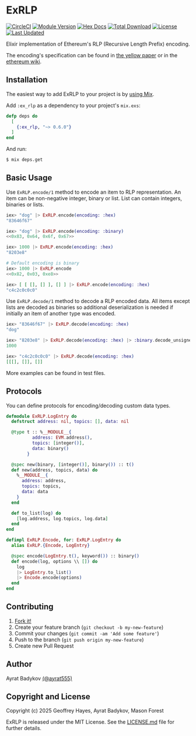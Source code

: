 # ExRLP

[![CircleCI](https://circleci.com/gh/mana-ethereum/ex_rlp.svg?style=svg)](https://circleci.com/gh/mana-ethereum/ex_rlp)
[![Module Version](https://img.shields.io/hexpm/v/ex_rlp.svg)](https://hex.pm/packages/ex_rlp)
[![Hex Docs](https://img.shields.io/badge/hex-docs-lightgreen.svg)](https://hexdocs.pm/ex_rlp/)
[![Total Download](https://img.shields.io/hexpm/dt/ex_rlp.svg)](https://hex.pm/packages/ex_rlp)
[![License](https://img.shields.io/hexpm/l/ex_rlp.svg)](https://github.com/mana-ethereum/ex_rlp/blob/master/LICENSE.md)
[![Last Updated](https://img.shields.io/github/last-commit/mana-ethereum/ex_rlp.svg)](https://github.com/mana-ethereum/ex_rlp/commits/master)

Elixir implementation of Ethereum's RLP (Recursive Length Prefix) encoding.

The encoding's specification can be found in [the yellow paper](http://yellowpaper.io/) or in the [ethereum wiki](https://github.com/ethereum/wiki/wiki/RLP).

## Installation

The easiest way to add ExRLP to your project is by [using Mix](http://elixir-lang.org/getting-started/mix-otp/introduction-to-mix.html).

Add `:ex_rlp` as a dependency to your project's `mix.exs`:

```elixir
defp deps do
  [
    {:ex_rlp, "~> 0.6.0"}
  ]
end
```

And run:

```bash
$ mix deps.get
```

## Basic Usage

Use `ExRLP.encode/1` method to encode an item to RLP representation. An item can be non-negative integer, binary or list. List can contain integers, binaries or lists.

```elixir
iex> "dog" |> ExRLP.encode(encoding: :hex)
"83646f67"

iex> "dog" |> ExRLP.encode(encoding: :binary)
<<0x83, 0x64, 0x6f, 0x67>>

iex> 1000 |> ExRLP.encode(encoding: :hex)
"8203e8"

# Default encoding is binary
iex> 1000 |> ExRLP.encode
<<0x82, 0x03, 0xe8>>

iex> [ [ [], [] ], [] ] |> ExRLP.encode(encoding: :hex)
"c4c2c0c0c0"
```

Use `ExRLP.decode/1` method to decode a RLP encoded data. All items except lists are decoded as binaries so additional deserialization is needed if initially an item of another type was encoded.


```elixir
iex> "83646f67" |> ExRLP.decode(encoding: :hex)
"dog"

iex> "8203e8" |> ExRLP.decode(encoding: :hex) |> :binary.decode_unsigned
1000

iex> "c4c2c0c0c0" |> ExRLP.decode(encoding: :hex)
[[[], []], []]
```

More examples can be found in test files.

## Protocols

You can define protocols for encoding/decoding custom data types.

```elixir
defmodule ExRLP.LogEntry do
  defstruct address: nil, topics: [], data: nil

  @type t :: %__MODULE__{
          address: EVM.address(),
          topics: [integer()],
          data: binary()
        }

  @spec new(binary, [integer()], binary()) :: t()
  def new(address, topics, data) do
    %__MODULE__{
      address: address,
      topics: topics,
      data: data
    }
  end

  def to_list(log) do
    [log.address, log.topics, log.data]
  end
end

defimpl ExRLP.Encode, for: ExRLP.LogEntry do
  alias ExRLP.{Encode, LogEntry}

  @spec encode(LogEntry.t(), keyword()) :: binary()
  def encode(log, options \\ []) do
    log
    |> LogEntry.to_list()
    |> Encode.encode(options)
  end
end
```

## Contributing

1. [Fork it!](https://github.com/exthereum/ex_rlp/fork)
2. Create your feature branch (`git checkout -b my-new-feature`)
3. Commit your changes (`git commit -am 'Add some feature'`)
4. Push to the branch (`git push origin my-new-feature`)
5. Create new Pull Request

## Author

Ayrat Badykov [(@ayrat555)](https://github.com/ayrat555)

## Copyright and License

Copyright (c) 2025 Geoffrey Hayes, Ayrat Badykov, Mason Forest

ExRLP is released under the MIT License. See the [LICENSE.md](./LICENSE.md) file
for further details.
